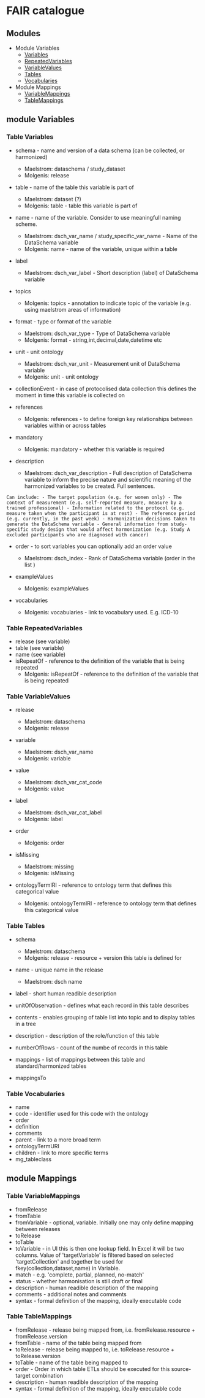 # FAIR catalogue

## Modules
* Module Variables
  * [Variables](#Variables)
  * [RepeatedVariables](#RepeatedVariables)
  * [VariableValues](#VariableValues)
  * [Tables](#Tables)
  * [Vocabularies](#Vocabularies)
* Module Mappings
  * [VariableMappings](#VariableMappings)
  * [TableMappings](#TableMappings)

## module Variables
### Table Variables
* schema - name and version of a data schema (can be collected, or harmonized)
    * Maelstrom: dataschema / study_dataset
    * Molgenis: release

* table - name of the table this variable is part of
    * Maelstrom: dataset (?)
    * Molgenis: table - table this variable is part of

* name - name of the variable. Consider to use meaningfull naming scheme.
    * Maelstrom: dsch_var_name / study_specific_var_name - Name of the DataSchema variable
    * Molgenis: name - name of the variable, unique within a table

* label
    * Maelstrom: dsch_var_label - Short description (label) of DataSchema variable
* topics
    * Molgenis: topics - annotation to indicate topic of the variable (e.g. using maelstrom areas of information)

* format - type or format of the variable
    * Maelstrom: dsch_var_type - Type of DataSchema variable
    * Molgenis: format - string,int,decimal,date,datetime etc

* unit - unit ontology
    * Maelstrom: dsch_var_unit - Measurement unit of DataSchema variable
    * Molgenis: unit - unit ontology

* collectionEvent - in case of protocolised data collection this defines the moment in time this variable is collected on
* references
    * Molgenis: references - to define foreign key relationships between variables within or across tables

* mandatory
    * Molgenis: mandatory - whether this variable is required

* description
    * Maelstrom: dsch_var_description - Full description of DataSchema variable to inform the precise nature and scientific meaning of the harmonized variables to be created. Full sentences.
~~~~
Can include: - The target population (e.g. for women only) - The context of measurement (e.g. self-reported measure, measure by a trained professional) - Information related to the protocol (e.g. measure taken when the participant is at rest) - The reference period (e.g. currently, in the past week) - Harmonization decisions taken to generate the DataSchema variable - General information from study-specific study design that would affect harmonization (e.g. Study A excluded participants who are diagnosed with cancer)
~~~~
* order - to sort variables you can optionally add an order value
    * Maelstrom: dsch_index - Rank of DataSchema variable (order in the list )
* exampleValues
    * Molgenis: exampleValues

* vocabularies
    * Molgenis: vocabularies - link to vocabulary used. E.g. ICD-10

### Table RepeatedVariables
* release (see variable)
* table (see variable)
* name (see variable)
* isRepeatOf - reference to the definition of the variable that is being repeated
    * Molgenis: isRepeatOf - reference to the definition of the variable that is being repeated

### Table VariableValues
* release
    * Maelstrom: dataschema
    * Molgenis: release

* variable
    * Maelstrom: dsch_var_name
    * Molgenis: variable

* value
    * Maelstrom: dsch_var_cat_code
    * Molgenis: value

* label
    * Maelstrom: dsch_var_cat_label
    * Molgenis: label

* order
    * Molgenis: order

* isMissing
    * Maelstrom: missing
    * Molgenis: isMissing

* ontologyTermIRI - reference to ontology term that defines this categorical value
    * Molgenis: ontologyTermIRI - reference to ontology term that defines this categorical value

### Table Tables
* schema
    * Maelstrom: dataschema
    * Molgenis: release - resource + version this table is defined for

* name - unique name in the release
    * Maelstrom: dsch name
* label - short human readible description
* unitOfObservation - defines what each record in this table describes
* contents - enables grouping of table list into topic and to display tables in a tree
* description - description of the role/function of this table
* numberOfRows - count of the numbe of records in this table
* mappings - list of mappings between this table and standard/harmonized tables
* mappingsTo
### Table Vocabularies
* name
* code - identifier used for this code with the ontology
* order
* definition
* comments
* parent - link to a more broad term
* ontologyTermURI
* children - link to more specific terms
* mg_tableclass
## module Mappings
### Table VariableMappings
* fromRelease
* fromTable
* fromVariable - optional, variable. Initially one may only define mapping between releases
* toRelease
* toTable
* toVariable - in UI this is then one lookup field. In Excel it will be two columns. Value of 'targetVariable' is filtered based on selected 'targetCollection' and together be used for fkey(collection,dataset,name) in Variable.
* match - e.g. 'complete, partial, planned, no-match'
* status - whether harmonisation is still draft or final
* description - human readible description of the mapping
* comments - additional notes and comments
* syntax - formal definition of the mapping, ideally executable code
### Table TableMappings
* fromRelease - release being mapped from, i.e. fromRelease.resource + fromRelease.version
* fromTable - name of the table being mapped from
* toRelease - release being mapped to, i.e. toRelease.resource + toRelease.version
* toTable - name of the table being mapped to
* order - Order in which table ETLs should be executed for this source-target combination
* description - human readible description of the mapping
* syntax - formal definition of the mapping, ideally executable code
